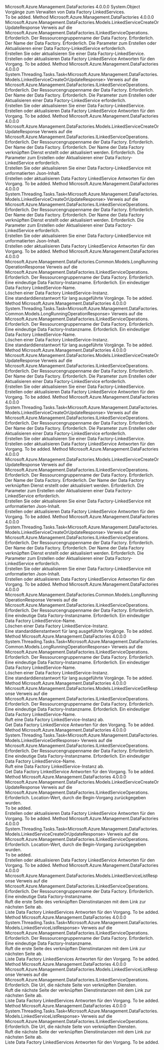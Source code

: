 <Type Name="LinkedServiceOperationsExtensions" FullName="Microsoft.Azure.Management.DataFactories.LinkedServiceOperationsExtensions">
  <TypeSignature Language="C#" Value="public static class LinkedServiceOperationsExtensions" />
  <TypeSignature Language="ILAsm" Value=".class public auto ansi abstract sealed beforefieldinit LinkedServiceOperationsExtensions extends System.Object" />
  <TypeSignature Language="DocId" Value="T:Microsoft.Azure.Management.DataFactories.LinkedServiceOperationsExtensions" />
  <TypeSignature Language="VB.NET" Value="Public Module LinkedServiceOperationsExtensions" />
  <TypeSignature Language="F#" Value="type LinkedServiceOperationsExtensions = class" />
  <AssemblyInfo>
    <AssemblyName>Microsoft.Azure.Management.DataFactories</AssemblyName>
    <AssemblyVersion>4.0.0.0</AssemblyVersion>
  </AssemblyInfo>
  <Base>
    <BaseTypeName>System.Object</BaseTypeName>
  </Base>
  <Interfaces />
  <Docs>
    <summary>
            Vorgänge zum Verwalten von Data Factory LinkedServices.
            </summary>
    <remarks>To be added.</remarks>
  </Docs>
  <Members>
    <Member MemberName="BeginCreateOrUpdate">
      <MemberSignature Language="C#" Value="public static Microsoft.Azure.Management.DataFactories.Models.LinkedServiceCreateOrUpdateResponse BeginCreateOrUpdate (this Microsoft.Azure.Management.DataFactories.ILinkedServiceOperations operations, string resourceGroupName, string dataFactoryName, Microsoft.Azure.Management.DataFactories.Models.LinkedServiceCreateOrUpdateParameters parameters);" />
      <MemberSignature Language="ILAsm" Value=".method public static hidebysig class Microsoft.Azure.Management.DataFactories.Models.LinkedServiceCreateOrUpdateResponse BeginCreateOrUpdate(class Microsoft.Azure.Management.DataFactories.ILinkedServiceOperations operations, string resourceGroupName, string dataFactoryName, class Microsoft.Azure.Management.DataFactories.Models.LinkedServiceCreateOrUpdateParameters parameters) cil managed" />
      <MemberSignature Language="DocId" Value="M:Microsoft.Azure.Management.DataFactories.LinkedServiceOperationsExtensions.BeginCreateOrUpdate(Microsoft.Azure.Management.DataFactories.ILinkedServiceOperations,System.String,System.String,Microsoft.Azure.Management.DataFactories.Models.LinkedServiceCreateOrUpdateParameters)" />
      <MemberSignature Language="VB.NET" Value="&lt;Extension()&gt;&#xA;Public Function BeginCreateOrUpdate (operations As ILinkedServiceOperations, resourceGroupName As String, dataFactoryName As String, parameters As LinkedServiceCreateOrUpdateParameters) As LinkedServiceCreateOrUpdateResponse" />
      <MemberSignature Language="F#" Value="static member BeginCreateOrUpdate : Microsoft.Azure.Management.DataFactories.ILinkedServiceOperations * string * string * Microsoft.Azure.Management.DataFactories.Models.LinkedServiceCreateOrUpdateParameters -&gt; Microsoft.Azure.Management.DataFactories.Models.LinkedServiceCreateOrUpdateResponse" Usage="Microsoft.Azure.Management.DataFactories.LinkedServiceOperationsExtensions.BeginCreateOrUpdate (operations, resourceGroupName, dataFactoryName, parameters)" />
      <MemberType>Method</MemberType>
      <AssemblyInfo>
        <AssemblyName>Microsoft.Azure.Management.DataFactories</AssemblyName>
        <AssemblyVersion>4.0.0.0</AssemblyVersion>
      </AssemblyInfo>
      <ReturnValue>
        <ReturnType>Microsoft.Azure.Management.DataFactories.Models.LinkedServiceCreateOrUpdateResponse</ReturnType>
      </ReturnValue>
      <Parameters>
        <Parameter Name="operations" Type="Microsoft.Azure.Management.DataFactories.ILinkedServiceOperations" RefType="this" />
        <Parameter Name="resourceGroupName" Type="System.String" />
        <Parameter Name="dataFactoryName" Type="System.String" />
        <Parameter Name="parameters" Type="Microsoft.Azure.Management.DataFactories.Models.LinkedServiceCreateOrUpdateParameters" />
      </Parameters>
      <Docs>
        <param name="operations">
            Verweis auf die Microsoft.Azure.Management.DataFactories.ILinkedServiceOperations.
            </param>
        <param name="resourceGroupName">
            Erforderlich. Der Ressourcengruppenname der Data Factory.
            </param>
        <param name="dataFactoryName">
            Erforderlich. Der Name der Data Factory.
            </param>
        <param name="parameters">
            Erforderlich. Die Parameter zum Erstellen oder Aktualisieren einer Data Factory-LinkedService erforderlich.
            </param>
        <summary>
            Erstellen Sie oder aktualisieren Sie einer Data Factory-LinkedService.
            </summary>
        <returns>
            Erstellen oder aktualisieren Data Factory LinkedService Antworten für den Vorgang.
            </returns>
        <remarks>To be added.</remarks>
      </Docs>
    </Member>
    <Member MemberName="BeginCreateOrUpdateAsync">
      <MemberSignature Language="C#" Value="public static System.Threading.Tasks.Task&lt;Microsoft.Azure.Management.DataFactories.Models.LinkedServiceCreateOrUpdateResponse&gt; BeginCreateOrUpdateAsync (this Microsoft.Azure.Management.DataFactories.ILinkedServiceOperations operations, string resourceGroupName, string dataFactoryName, Microsoft.Azure.Management.DataFactories.Models.LinkedServiceCreateOrUpdateParameters parameters);" />
      <MemberSignature Language="ILAsm" Value=".method public static hidebysig class System.Threading.Tasks.Task`1&lt;class Microsoft.Azure.Management.DataFactories.Models.LinkedServiceCreateOrUpdateResponse&gt; BeginCreateOrUpdateAsync(class Microsoft.Azure.Management.DataFactories.ILinkedServiceOperations operations, string resourceGroupName, string dataFactoryName, class Microsoft.Azure.Management.DataFactories.Models.LinkedServiceCreateOrUpdateParameters parameters) cil managed" />
      <MemberSignature Language="DocId" Value="M:Microsoft.Azure.Management.DataFactories.LinkedServiceOperationsExtensions.BeginCreateOrUpdateAsync(Microsoft.Azure.Management.DataFactories.ILinkedServiceOperations,System.String,System.String,Microsoft.Azure.Management.DataFactories.Models.LinkedServiceCreateOrUpdateParameters)" />
      <MemberSignature Language="VB.NET" Value="&lt;Extension()&gt;&#xA;Public Function BeginCreateOrUpdateAsync (operations As ILinkedServiceOperations, resourceGroupName As String, dataFactoryName As String, parameters As LinkedServiceCreateOrUpdateParameters) As Task(Of LinkedServiceCreateOrUpdateResponse)" />
      <MemberSignature Language="F#" Value="static member BeginCreateOrUpdateAsync : Microsoft.Azure.Management.DataFactories.ILinkedServiceOperations * string * string * Microsoft.Azure.Management.DataFactories.Models.LinkedServiceCreateOrUpdateParameters -&gt; System.Threading.Tasks.Task&lt;Microsoft.Azure.Management.DataFactories.Models.LinkedServiceCreateOrUpdateResponse&gt;" Usage="Microsoft.Azure.Management.DataFactories.LinkedServiceOperationsExtensions.BeginCreateOrUpdateAsync (operations, resourceGroupName, dataFactoryName, parameters)" />
      <MemberType>Method</MemberType>
      <AssemblyInfo>
        <AssemblyName>Microsoft.Azure.Management.DataFactories</AssemblyName>
        <AssemblyVersion>4.0.0.0</AssemblyVersion>
      </AssemblyInfo>
      <ReturnValue>
        <ReturnType>System.Threading.Tasks.Task&lt;Microsoft.Azure.Management.DataFactories.Models.LinkedServiceCreateOrUpdateResponse&gt;</ReturnType>
      </ReturnValue>
      <Parameters>
        <Parameter Name="operations" Type="Microsoft.Azure.Management.DataFactories.ILinkedServiceOperations" RefType="this" />
        <Parameter Name="resourceGroupName" Type="System.String" />
        <Parameter Name="dataFactoryName" Type="System.String" />
        <Parameter Name="parameters" Type="Microsoft.Azure.Management.DataFactories.Models.LinkedServiceCreateOrUpdateParameters" />
      </Parameters>
      <Docs>
        <param name="operations">
            Verweis auf die Microsoft.Azure.Management.DataFactories.ILinkedServiceOperations.
            </param>
        <param name="resourceGroupName">
            Erforderlich. Der Ressourcengruppenname der Data Factory.
            </param>
        <param name="dataFactoryName">
            Erforderlich. Der Name der Data Factory.
            </param>
        <param name="parameters">
            Erforderlich. Die Parameter zum Erstellen oder Aktualisieren einer Data Factory-LinkedService erforderlich.
            </param>
        <summary>
            Erstellen Sie oder aktualisieren Sie einer Data Factory-LinkedService.
            </summary>
        <returns>
            Erstellen oder aktualisieren Data Factory LinkedService Antworten für den Vorgang.
            </returns>
        <remarks>To be added.</remarks>
      </Docs>
    </Member>
    <Member MemberName="BeginCreateOrUpdateWithRawJsonContent">
      <MemberSignature Language="C#" Value="public static Microsoft.Azure.Management.DataFactories.Models.LinkedServiceCreateOrUpdateResponse BeginCreateOrUpdateWithRawJsonContent (this Microsoft.Azure.Management.DataFactories.ILinkedServiceOperations operations, string resourceGroupName, string dataFactoryName, string linkedServiceName, Microsoft.Azure.Management.DataFactories.Models.LinkedServiceCreateOrUpdateWithRawJsonContentParameters parameters);" />
      <MemberSignature Language="ILAsm" Value=".method public static hidebysig class Microsoft.Azure.Management.DataFactories.Models.LinkedServiceCreateOrUpdateResponse BeginCreateOrUpdateWithRawJsonContent(class Microsoft.Azure.Management.DataFactories.ILinkedServiceOperations operations, string resourceGroupName, string dataFactoryName, string linkedServiceName, class Microsoft.Azure.Management.DataFactories.Models.LinkedServiceCreateOrUpdateWithRawJsonContentParameters parameters) cil managed" />
      <MemberSignature Language="DocId" Value="M:Microsoft.Azure.Management.DataFactories.LinkedServiceOperationsExtensions.BeginCreateOrUpdateWithRawJsonContent(Microsoft.Azure.Management.DataFactories.ILinkedServiceOperations,System.String,System.String,System.String,Microsoft.Azure.Management.DataFactories.Models.LinkedServiceCreateOrUpdateWithRawJsonContentParameters)" />
      <MemberSignature Language="VB.NET" Value="&lt;Extension()&gt;&#xA;Public Function BeginCreateOrUpdateWithRawJsonContent (operations As ILinkedServiceOperations, resourceGroupName As String, dataFactoryName As String, linkedServiceName As String, parameters As LinkedServiceCreateOrUpdateWithRawJsonContentParameters) As LinkedServiceCreateOrUpdateResponse" />
      <MemberSignature Language="F#" Value="static member BeginCreateOrUpdateWithRawJsonContent : Microsoft.Azure.Management.DataFactories.ILinkedServiceOperations * string * string * string * Microsoft.Azure.Management.DataFactories.Models.LinkedServiceCreateOrUpdateWithRawJsonContentParameters -&gt; Microsoft.Azure.Management.DataFactories.Models.LinkedServiceCreateOrUpdateResponse" Usage="Microsoft.Azure.Management.DataFactories.LinkedServiceOperationsExtensions.BeginCreateOrUpdateWithRawJsonContent (operations, resourceGroupName, dataFactoryName, linkedServiceName, parameters)" />
      <MemberType>Method</MemberType>
      <AssemblyInfo>
        <AssemblyName>Microsoft.Azure.Management.DataFactories</AssemblyName>
        <AssemblyVersion>4.0.0.0</AssemblyVersion>
      </AssemblyInfo>
      <ReturnValue>
        <ReturnType>Microsoft.Azure.Management.DataFactories.Models.LinkedServiceCreateOrUpdateResponse</ReturnType>
      </ReturnValue>
      <Parameters>
        <Parameter Name="operations" Type="Microsoft.Azure.Management.DataFactories.ILinkedServiceOperations" RefType="this" />
        <Parameter Name="resourceGroupName" Type="System.String" />
        <Parameter Name="dataFactoryName" Type="System.String" />
        <Parameter Name="linkedServiceName" Type="System.String" />
        <Parameter Name="parameters" Type="Microsoft.Azure.Management.DataFactories.Models.LinkedServiceCreateOrUpdateWithRawJsonContentParameters" />
      </Parameters>
      <Docs>
        <param name="operations">
            Verweis auf die Microsoft.Azure.Management.DataFactories.ILinkedServiceOperations.
            </param>
        <param name="resourceGroupName">
            Erforderlich. Der Ressourcengruppenname der Data Factory.
            </param>
        <param name="dataFactoryName">
            Erforderlich. Der Name der Data Factory.
            </param>
        <param name="linkedServiceName">
            Erforderlich. Der Name der Data Factory verknüpften Dienst erstellt oder aktualisiert werden.
            </param>
        <param name="parameters">
            Erforderlich. Die Parameter zum Erstellen oder Aktualisieren einer Data Factory-LinkedService erforderlich.
            </param>
        <summary>
            Erstellen Sie oder aktualisieren Sie einer Data Factory-LinkedService mit unformatierten Json-Inhalt.
            </summary>
        <returns>
            Erstellen oder aktualisieren Data Factory LinkedService Antworten für den Vorgang.
            </returns>
        <remarks>To be added.</remarks>
      </Docs>
    </Member>
    <Member MemberName="BeginCreateOrUpdateWithRawJsonContentAsync">
      <MemberSignature Language="C#" Value="public static System.Threading.Tasks.Task&lt;Microsoft.Azure.Management.DataFactories.Models.LinkedServiceCreateOrUpdateResponse&gt; BeginCreateOrUpdateWithRawJsonContentAsync (this Microsoft.Azure.Management.DataFactories.ILinkedServiceOperations operations, string resourceGroupName, string dataFactoryName, string linkedServiceName, Microsoft.Azure.Management.DataFactories.Models.LinkedServiceCreateOrUpdateWithRawJsonContentParameters parameters);" />
      <MemberSignature Language="ILAsm" Value=".method public static hidebysig class System.Threading.Tasks.Task`1&lt;class Microsoft.Azure.Management.DataFactories.Models.LinkedServiceCreateOrUpdateResponse&gt; BeginCreateOrUpdateWithRawJsonContentAsync(class Microsoft.Azure.Management.DataFactories.ILinkedServiceOperations operations, string resourceGroupName, string dataFactoryName, string linkedServiceName, class Microsoft.Azure.Management.DataFactories.Models.LinkedServiceCreateOrUpdateWithRawJsonContentParameters parameters) cil managed" />
      <MemberSignature Language="DocId" Value="M:Microsoft.Azure.Management.DataFactories.LinkedServiceOperationsExtensions.BeginCreateOrUpdateWithRawJsonContentAsync(Microsoft.Azure.Management.DataFactories.ILinkedServiceOperations,System.String,System.String,System.String,Microsoft.Azure.Management.DataFactories.Models.LinkedServiceCreateOrUpdateWithRawJsonContentParameters)" />
      <MemberSignature Language="VB.NET" Value="&lt;Extension()&gt;&#xA;Public Function BeginCreateOrUpdateWithRawJsonContentAsync (operations As ILinkedServiceOperations, resourceGroupName As String, dataFactoryName As String, linkedServiceName As String, parameters As LinkedServiceCreateOrUpdateWithRawJsonContentParameters) As Task(Of LinkedServiceCreateOrUpdateResponse)" />
      <MemberSignature Language="F#" Value="static member BeginCreateOrUpdateWithRawJsonContentAsync : Microsoft.Azure.Management.DataFactories.ILinkedServiceOperations * string * string * string * Microsoft.Azure.Management.DataFactories.Models.LinkedServiceCreateOrUpdateWithRawJsonContentParameters -&gt; System.Threading.Tasks.Task&lt;Microsoft.Azure.Management.DataFactories.Models.LinkedServiceCreateOrUpdateResponse&gt;" Usage="Microsoft.Azure.Management.DataFactories.LinkedServiceOperationsExtensions.BeginCreateOrUpdateWithRawJsonContentAsync (operations, resourceGroupName, dataFactoryName, linkedServiceName, parameters)" />
      <MemberType>Method</MemberType>
      <AssemblyInfo>
        <AssemblyName>Microsoft.Azure.Management.DataFactories</AssemblyName>
        <AssemblyVersion>4.0.0.0</AssemblyVersion>
      </AssemblyInfo>
      <ReturnValue>
        <ReturnType>System.Threading.Tasks.Task&lt;Microsoft.Azure.Management.DataFactories.Models.LinkedServiceCreateOrUpdateResponse&gt;</ReturnType>
      </ReturnValue>
      <Parameters>
        <Parameter Name="operations" Type="Microsoft.Azure.Management.DataFactories.ILinkedServiceOperations" RefType="this" />
        <Parameter Name="resourceGroupName" Type="System.String" />
        <Parameter Name="dataFactoryName" Type="System.String" />
        <Parameter Name="linkedServiceName" Type="System.String" />
        <Parameter Name="parameters" Type="Microsoft.Azure.Management.DataFactories.Models.LinkedServiceCreateOrUpdateWithRawJsonContentParameters" />
      </Parameters>
      <Docs>
        <param name="operations">
            Verweis auf die Microsoft.Azure.Management.DataFactories.ILinkedServiceOperations.
            </param>
        <param name="resourceGroupName">
            Erforderlich. Der Ressourcengruppenname der Data Factory.
            </param>
        <param name="dataFactoryName">
            Erforderlich. Der Name der Data Factory.
            </param>
        <param name="linkedServiceName">
            Erforderlich. Der Name der Data Factory verknüpften Dienst erstellt oder aktualisiert werden.
            </param>
        <param name="parameters">
            Erforderlich. Die Parameter zum Erstellen oder Aktualisieren einer Data Factory-LinkedService erforderlich.
            </param>
        <summary>
            Erstellen Sie oder aktualisieren Sie einer Data Factory-LinkedService mit unformatierten Json-Inhalt.
            </summary>
        <returns>
            Erstellen oder aktualisieren Data Factory LinkedService Antworten für den Vorgang.
            </returns>
        <remarks>To be added.</remarks>
      </Docs>
    </Member>
    <Member MemberName="BeginDelete">
      <MemberSignature Language="C#" Value="public static Microsoft.Azure.Management.DataFactories.Common.Models.LongRunningOperationResponse BeginDelete (this Microsoft.Azure.Management.DataFactories.ILinkedServiceOperations operations, string resourceGroupName, string dataFactoryName, string linkedServiceName);" />
      <MemberSignature Language="ILAsm" Value=".method public static hidebysig class Microsoft.Azure.Management.DataFactories.Common.Models.LongRunningOperationResponse BeginDelete(class Microsoft.Azure.Management.DataFactories.ILinkedServiceOperations operations, string resourceGroupName, string dataFactoryName, string linkedServiceName) cil managed" />
      <MemberSignature Language="DocId" Value="M:Microsoft.Azure.Management.DataFactories.LinkedServiceOperationsExtensions.BeginDelete(Microsoft.Azure.Management.DataFactories.ILinkedServiceOperations,System.String,System.String,System.String)" />
      <MemberSignature Language="VB.NET" Value="&lt;Extension()&gt;&#xA;Public Function BeginDelete (operations As ILinkedServiceOperations, resourceGroupName As String, dataFactoryName As String, linkedServiceName As String) As LongRunningOperationResponse" />
      <MemberSignature Language="F#" Value="static member BeginDelete : Microsoft.Azure.Management.DataFactories.ILinkedServiceOperations * string * string * string -&gt; Microsoft.Azure.Management.DataFactories.Common.Models.LongRunningOperationResponse" Usage="Microsoft.Azure.Management.DataFactories.LinkedServiceOperationsExtensions.BeginDelete (operations, resourceGroupName, dataFactoryName, linkedServiceName)" />
      <MemberType>Method</MemberType>
      <AssemblyInfo>
        <AssemblyName>Microsoft.Azure.Management.DataFactories</AssemblyName>
        <AssemblyVersion>4.0.0.0</AssemblyVersion>
      </AssemblyInfo>
      <ReturnValue>
        <ReturnType>Microsoft.Azure.Management.DataFactories.Common.Models.LongRunningOperationResponse</ReturnType>
      </ReturnValue>
      <Parameters>
        <Parameter Name="operations" Type="Microsoft.Azure.Management.DataFactories.ILinkedServiceOperations" RefType="this" />
        <Parameter Name="resourceGroupName" Type="System.String" />
        <Parameter Name="dataFactoryName" Type="System.String" />
        <Parameter Name="linkedServiceName" Type="System.String" />
      </Parameters>
      <Docs>
        <param name="operations">
            Verweis auf die Microsoft.Azure.Management.DataFactories.ILinkedServiceOperations.
            </param>
        <param name="resourceGroupName">
            Erforderlich. Der Ressourcengruppenname der Data Factory.
            </param>
        <param name="dataFactoryName">
            Erforderlich. Eine eindeutige Data Factory-Instanzname.
            </param>
        <param name="linkedServiceName">
            Erforderlich. Ein eindeutiger Data Factory LinkedService-Name.
            </param>
        <summary>
            Löschen einer Data Factory LinkedService-Instanz.
            </summary>
        <returns>
            Eine standarddienstantwort für lang ausgeführte Vorgänge.
            </returns>
        <remarks>To be added.</remarks>
      </Docs>
    </Member>
    <Member MemberName="BeginDeleteAsync">
      <MemberSignature Language="C#" Value="public static System.Threading.Tasks.Task&lt;Microsoft.Azure.Management.DataFactories.Common.Models.LongRunningOperationResponse&gt; BeginDeleteAsync (this Microsoft.Azure.Management.DataFactories.ILinkedServiceOperations operations, string resourceGroupName, string dataFactoryName, string linkedServiceName);" />
      <MemberSignature Language="ILAsm" Value=".method public static hidebysig class System.Threading.Tasks.Task`1&lt;class Microsoft.Azure.Management.DataFactories.Common.Models.LongRunningOperationResponse&gt; BeginDeleteAsync(class Microsoft.Azure.Management.DataFactories.ILinkedServiceOperations operations, string resourceGroupName, string dataFactoryName, string linkedServiceName) cil managed" />
      <MemberSignature Language="DocId" Value="M:Microsoft.Azure.Management.DataFactories.LinkedServiceOperationsExtensions.BeginDeleteAsync(Microsoft.Azure.Management.DataFactories.ILinkedServiceOperations,System.String,System.String,System.String)" />
      <MemberSignature Language="VB.NET" Value="&lt;Extension()&gt;&#xA;Public Function BeginDeleteAsync (operations As ILinkedServiceOperations, resourceGroupName As String, dataFactoryName As String, linkedServiceName As String) As Task(Of LongRunningOperationResponse)" />
      <MemberSignature Language="F#" Value="static member BeginDeleteAsync : Microsoft.Azure.Management.DataFactories.ILinkedServiceOperations * string * string * string -&gt; System.Threading.Tasks.Task&lt;Microsoft.Azure.Management.DataFactories.Common.Models.LongRunningOperationResponse&gt;" Usage="Microsoft.Azure.Management.DataFactories.LinkedServiceOperationsExtensions.BeginDeleteAsync (operations, resourceGroupName, dataFactoryName, linkedServiceName)" />
      <MemberType>Method</MemberType>
      <AssemblyInfo>
        <AssemblyName>Microsoft.Azure.Management.DataFactories</AssemblyName>
        <AssemblyVersion>4.0.0.0</AssemblyVersion>
      </AssemblyInfo>
      <ReturnValue>
        <ReturnType>System.Threading.Tasks.Task&lt;Microsoft.Azure.Management.DataFactories.Common.Models.LongRunningOperationResponse&gt;</ReturnType>
      </ReturnValue>
      <Parameters>
        <Parameter Name="operations" Type="Microsoft.Azure.Management.DataFactories.ILinkedServiceOperations" RefType="this" />
        <Parameter Name="resourceGroupName" Type="System.String" />
        <Parameter Name="dataFactoryName" Type="System.String" />
        <Parameter Name="linkedServiceName" Type="System.String" />
      </Parameters>
      <Docs>
        <param name="operations">
            Verweis auf die Microsoft.Azure.Management.DataFactories.ILinkedServiceOperations.
            </param>
        <param name="resourceGroupName">
            Erforderlich. Der Ressourcengruppenname der Data Factory.
            </param>
        <param name="dataFactoryName">
            Erforderlich. Eine eindeutige Data Factory-Instanzname.
            </param>
        <param name="linkedServiceName">
            Erforderlich. Ein eindeutiger Data Factory LinkedService-Name.
            </param>
        <summary>
            Löschen einer Data Factory LinkedService-Instanz.
            </summary>
        <returns>
            Eine standarddienstantwort für lang ausgeführte Vorgänge.
            </returns>
        <remarks>To be added.</remarks>
      </Docs>
    </Member>
    <Member MemberName="CreateOrUpdate">
      <MemberSignature Language="C#" Value="public static Microsoft.Azure.Management.DataFactories.Models.LinkedServiceCreateOrUpdateResponse CreateOrUpdate (this Microsoft.Azure.Management.DataFactories.ILinkedServiceOperations operations, string resourceGroupName, string dataFactoryName, Microsoft.Azure.Management.DataFactories.Models.LinkedServiceCreateOrUpdateParameters parameters);" />
      <MemberSignature Language="ILAsm" Value=".method public static hidebysig class Microsoft.Azure.Management.DataFactories.Models.LinkedServiceCreateOrUpdateResponse CreateOrUpdate(class Microsoft.Azure.Management.DataFactories.ILinkedServiceOperations operations, string resourceGroupName, string dataFactoryName, class Microsoft.Azure.Management.DataFactories.Models.LinkedServiceCreateOrUpdateParameters parameters) cil managed" />
      <MemberSignature Language="DocId" Value="M:Microsoft.Azure.Management.DataFactories.LinkedServiceOperationsExtensions.CreateOrUpdate(Microsoft.Azure.Management.DataFactories.ILinkedServiceOperations,System.String,System.String,Microsoft.Azure.Management.DataFactories.Models.LinkedServiceCreateOrUpdateParameters)" />
      <MemberSignature Language="VB.NET" Value="&lt;Extension()&gt;&#xA;Public Function CreateOrUpdate (operations As ILinkedServiceOperations, resourceGroupName As String, dataFactoryName As String, parameters As LinkedServiceCreateOrUpdateParameters) As LinkedServiceCreateOrUpdateResponse" />
      <MemberSignature Language="F#" Value="static member CreateOrUpdate : Microsoft.Azure.Management.DataFactories.ILinkedServiceOperations * string * string * Microsoft.Azure.Management.DataFactories.Models.LinkedServiceCreateOrUpdateParameters -&gt; Microsoft.Azure.Management.DataFactories.Models.LinkedServiceCreateOrUpdateResponse" Usage="Microsoft.Azure.Management.DataFactories.LinkedServiceOperationsExtensions.CreateOrUpdate (operations, resourceGroupName, dataFactoryName, parameters)" />
      <MemberType>Method</MemberType>
      <AssemblyInfo>
        <AssemblyName>Microsoft.Azure.Management.DataFactories</AssemblyName>
        <AssemblyVersion>4.0.0.0</AssemblyVersion>
      </AssemblyInfo>
      <ReturnValue>
        <ReturnType>Microsoft.Azure.Management.DataFactories.Models.LinkedServiceCreateOrUpdateResponse</ReturnType>
      </ReturnValue>
      <Parameters>
        <Parameter Name="operations" Type="Microsoft.Azure.Management.DataFactories.ILinkedServiceOperations" RefType="this" />
        <Parameter Name="resourceGroupName" Type="System.String" />
        <Parameter Name="dataFactoryName" Type="System.String" />
        <Parameter Name="parameters" Type="Microsoft.Azure.Management.DataFactories.Models.LinkedServiceCreateOrUpdateParameters" />
      </Parameters>
      <Docs>
        <param name="operations">
            Verweis auf die Microsoft.Azure.Management.DataFactories.ILinkedServiceOperations.
            </param>
        <param name="resourceGroupName">
            Erforderlich. Der Ressourcengruppenname der Data Factory.
            </param>
        <param name="dataFactoryName">
            Erforderlich. Der Name der Data Factory.
            </param>
        <param name="parameters">
            Erforderlich. Die Parameter zum Erstellen oder Aktualisieren einer Data Factory-LinkedService erforderlich.
            </param>
        <summary>
            Erstellen Sie oder aktualisieren Sie einer Data Factory-LinkedService.
            </summary>
        <returns>
            Erstellen oder aktualisieren Data Factory LinkedService Antworten für den Vorgang.
            </returns>
        <remarks>To be added.</remarks>
      </Docs>
    </Member>
    <Member MemberName="CreateOrUpdateAsync">
      <MemberSignature Language="C#" Value="public static System.Threading.Tasks.Task&lt;Microsoft.Azure.Management.DataFactories.Models.LinkedServiceCreateOrUpdateResponse&gt; CreateOrUpdateAsync (this Microsoft.Azure.Management.DataFactories.ILinkedServiceOperations operations, string resourceGroupName, string dataFactoryName, Microsoft.Azure.Management.DataFactories.Models.LinkedServiceCreateOrUpdateParameters parameters);" />
      <MemberSignature Language="ILAsm" Value=".method public static hidebysig class System.Threading.Tasks.Task`1&lt;class Microsoft.Azure.Management.DataFactories.Models.LinkedServiceCreateOrUpdateResponse&gt; CreateOrUpdateAsync(class Microsoft.Azure.Management.DataFactories.ILinkedServiceOperations operations, string resourceGroupName, string dataFactoryName, class Microsoft.Azure.Management.DataFactories.Models.LinkedServiceCreateOrUpdateParameters parameters) cil managed" />
      <MemberSignature Language="DocId" Value="M:Microsoft.Azure.Management.DataFactories.LinkedServiceOperationsExtensions.CreateOrUpdateAsync(Microsoft.Azure.Management.DataFactories.ILinkedServiceOperations,System.String,System.String,Microsoft.Azure.Management.DataFactories.Models.LinkedServiceCreateOrUpdateParameters)" />
      <MemberSignature Language="VB.NET" Value="&lt;Extension()&gt;&#xA;Public Function CreateOrUpdateAsync (operations As ILinkedServiceOperations, resourceGroupName As String, dataFactoryName As String, parameters As LinkedServiceCreateOrUpdateParameters) As Task(Of LinkedServiceCreateOrUpdateResponse)" />
      <MemberSignature Language="F#" Value="static member CreateOrUpdateAsync : Microsoft.Azure.Management.DataFactories.ILinkedServiceOperations * string * string * Microsoft.Azure.Management.DataFactories.Models.LinkedServiceCreateOrUpdateParameters -&gt; System.Threading.Tasks.Task&lt;Microsoft.Azure.Management.DataFactories.Models.LinkedServiceCreateOrUpdateResponse&gt;" Usage="Microsoft.Azure.Management.DataFactories.LinkedServiceOperationsExtensions.CreateOrUpdateAsync (operations, resourceGroupName, dataFactoryName, parameters)" />
      <MemberType>Method</MemberType>
      <AssemblyInfo>
        <AssemblyName>Microsoft.Azure.Management.DataFactories</AssemblyName>
        <AssemblyVersion>4.0.0.0</AssemblyVersion>
      </AssemblyInfo>
      <ReturnValue>
        <ReturnType>System.Threading.Tasks.Task&lt;Microsoft.Azure.Management.DataFactories.Models.LinkedServiceCreateOrUpdateResponse&gt;</ReturnType>
      </ReturnValue>
      <Parameters>
        <Parameter Name="operations" Type="Microsoft.Azure.Management.DataFactories.ILinkedServiceOperations" RefType="this" />
        <Parameter Name="resourceGroupName" Type="System.String" />
        <Parameter Name="dataFactoryName" Type="System.String" />
        <Parameter Name="parameters" Type="Microsoft.Azure.Management.DataFactories.Models.LinkedServiceCreateOrUpdateParameters" />
      </Parameters>
      <Docs>
        <param name="operations">
            Verweis auf die Microsoft.Azure.Management.DataFactories.ILinkedServiceOperations.
            </param>
        <param name="resourceGroupName">
            Erforderlich. Der Ressourcengruppenname der Data Factory.
            </param>
        <param name="dataFactoryName">
            Erforderlich. Der Name der Data Factory.
            </param>
        <param name="parameters">
            Erforderlich. Die Parameter zum Erstellen oder Aktualisieren einer Data Factory-LinkedService erforderlich.
            </param>
        <summary>
            Erstellen Sie oder aktualisieren Sie einer Data Factory-LinkedService.
            </summary>
        <returns>
            Erstellen oder aktualisieren Data Factory LinkedService Antworten für den Vorgang.
            </returns>
        <remarks>To be added.</remarks>
      </Docs>
    </Member>
    <Member MemberName="CreateOrUpdateWithRawJsonContent">
      <MemberSignature Language="C#" Value="public static Microsoft.Azure.Management.DataFactories.Models.LinkedServiceCreateOrUpdateResponse CreateOrUpdateWithRawJsonContent (this Microsoft.Azure.Management.DataFactories.ILinkedServiceOperations operations, string resourceGroupName, string dataFactoryName, string linkedServiceName, Microsoft.Azure.Management.DataFactories.Models.LinkedServiceCreateOrUpdateWithRawJsonContentParameters parameters);" />
      <MemberSignature Language="ILAsm" Value=".method public static hidebysig class Microsoft.Azure.Management.DataFactories.Models.LinkedServiceCreateOrUpdateResponse CreateOrUpdateWithRawJsonContent(class Microsoft.Azure.Management.DataFactories.ILinkedServiceOperations operations, string resourceGroupName, string dataFactoryName, string linkedServiceName, class Microsoft.Azure.Management.DataFactories.Models.LinkedServiceCreateOrUpdateWithRawJsonContentParameters parameters) cil managed" />
      <MemberSignature Language="DocId" Value="M:Microsoft.Azure.Management.DataFactories.LinkedServiceOperationsExtensions.CreateOrUpdateWithRawJsonContent(Microsoft.Azure.Management.DataFactories.ILinkedServiceOperations,System.String,System.String,System.String,Microsoft.Azure.Management.DataFactories.Models.LinkedServiceCreateOrUpdateWithRawJsonContentParameters)" />
      <MemberSignature Language="VB.NET" Value="&lt;Extension()&gt;&#xA;Public Function CreateOrUpdateWithRawJsonContent (operations As ILinkedServiceOperations, resourceGroupName As String, dataFactoryName As String, linkedServiceName As String, parameters As LinkedServiceCreateOrUpdateWithRawJsonContentParameters) As LinkedServiceCreateOrUpdateResponse" />
      <MemberSignature Language="F#" Value="static member CreateOrUpdateWithRawJsonContent : Microsoft.Azure.Management.DataFactories.ILinkedServiceOperations * string * string * string * Microsoft.Azure.Management.DataFactories.Models.LinkedServiceCreateOrUpdateWithRawJsonContentParameters -&gt; Microsoft.Azure.Management.DataFactories.Models.LinkedServiceCreateOrUpdateResponse" Usage="Microsoft.Azure.Management.DataFactories.LinkedServiceOperationsExtensions.CreateOrUpdateWithRawJsonContent (operations, resourceGroupName, dataFactoryName, linkedServiceName, parameters)" />
      <MemberType>Method</MemberType>
      <AssemblyInfo>
        <AssemblyName>Microsoft.Azure.Management.DataFactories</AssemblyName>
        <AssemblyVersion>4.0.0.0</AssemblyVersion>
      </AssemblyInfo>
      <ReturnValue>
        <ReturnType>Microsoft.Azure.Management.DataFactories.Models.LinkedServiceCreateOrUpdateResponse</ReturnType>
      </ReturnValue>
      <Parameters>
        <Parameter Name="operations" Type="Microsoft.Azure.Management.DataFactories.ILinkedServiceOperations" RefType="this" />
        <Parameter Name="resourceGroupName" Type="System.String" />
        <Parameter Name="dataFactoryName" Type="System.String" />
        <Parameter Name="linkedServiceName" Type="System.String" />
        <Parameter Name="parameters" Type="Microsoft.Azure.Management.DataFactories.Models.LinkedServiceCreateOrUpdateWithRawJsonContentParameters" />
      </Parameters>
      <Docs>
        <param name="operations">
            Verweis auf die Microsoft.Azure.Management.DataFactories.ILinkedServiceOperations.
            </param>
        <param name="resourceGroupName">
            Erforderlich. Der Ressourcengruppenname der Data Factory.
            </param>
        <param name="dataFactoryName">
            Erforderlich. Der Name der Data Factory.
            </param>
        <param name="linkedServiceName">
            Erforderlich. Der Name der Data Factory verknüpften Dienst erstellt oder aktualisiert werden.
            </param>
        <param name="parameters">
            Erforderlich. Die Parameter zum Erstellen oder Aktualisieren einer Data Factory-LinkedService erforderlich.
            </param>
        <summary>
            Erstellen Sie oder aktualisieren Sie einer Data Factory-LinkedService mit unformatierten Json-Inhalt.
            </summary>
        <returns>
            Erstellen oder aktualisieren Data Factory LinkedService Antworten für den Vorgang.
            </returns>
        <remarks>To be added.</remarks>
      </Docs>
    </Member>
    <Member MemberName="CreateOrUpdateWithRawJsonContentAsync">
      <MemberSignature Language="C#" Value="public static System.Threading.Tasks.Task&lt;Microsoft.Azure.Management.DataFactories.Models.LinkedServiceCreateOrUpdateResponse&gt; CreateOrUpdateWithRawJsonContentAsync (this Microsoft.Azure.Management.DataFactories.ILinkedServiceOperations operations, string resourceGroupName, string dataFactoryName, string linkedServiceName, Microsoft.Azure.Management.DataFactories.Models.LinkedServiceCreateOrUpdateWithRawJsonContentParameters parameters);" />
      <MemberSignature Language="ILAsm" Value=".method public static hidebysig class System.Threading.Tasks.Task`1&lt;class Microsoft.Azure.Management.DataFactories.Models.LinkedServiceCreateOrUpdateResponse&gt; CreateOrUpdateWithRawJsonContentAsync(class Microsoft.Azure.Management.DataFactories.ILinkedServiceOperations operations, string resourceGroupName, string dataFactoryName, string linkedServiceName, class Microsoft.Azure.Management.DataFactories.Models.LinkedServiceCreateOrUpdateWithRawJsonContentParameters parameters) cil managed" />
      <MemberSignature Language="DocId" Value="M:Microsoft.Azure.Management.DataFactories.LinkedServiceOperationsExtensions.CreateOrUpdateWithRawJsonContentAsync(Microsoft.Azure.Management.DataFactories.ILinkedServiceOperations,System.String,System.String,System.String,Microsoft.Azure.Management.DataFactories.Models.LinkedServiceCreateOrUpdateWithRawJsonContentParameters)" />
      <MemberSignature Language="VB.NET" Value="&lt;Extension()&gt;&#xA;Public Function CreateOrUpdateWithRawJsonContentAsync (operations As ILinkedServiceOperations, resourceGroupName As String, dataFactoryName As String, linkedServiceName As String, parameters As LinkedServiceCreateOrUpdateWithRawJsonContentParameters) As Task(Of LinkedServiceCreateOrUpdateResponse)" />
      <MemberSignature Language="F#" Value="static member CreateOrUpdateWithRawJsonContentAsync : Microsoft.Azure.Management.DataFactories.ILinkedServiceOperations * string * string * string * Microsoft.Azure.Management.DataFactories.Models.LinkedServiceCreateOrUpdateWithRawJsonContentParameters -&gt; System.Threading.Tasks.Task&lt;Microsoft.Azure.Management.DataFactories.Models.LinkedServiceCreateOrUpdateResponse&gt;" Usage="Microsoft.Azure.Management.DataFactories.LinkedServiceOperationsExtensions.CreateOrUpdateWithRawJsonContentAsync (operations, resourceGroupName, dataFactoryName, linkedServiceName, parameters)" />
      <MemberType>Method</MemberType>
      <AssemblyInfo>
        <AssemblyName>Microsoft.Azure.Management.DataFactories</AssemblyName>
        <AssemblyVersion>4.0.0.0</AssemblyVersion>
      </AssemblyInfo>
      <ReturnValue>
        <ReturnType>System.Threading.Tasks.Task&lt;Microsoft.Azure.Management.DataFactories.Models.LinkedServiceCreateOrUpdateResponse&gt;</ReturnType>
      </ReturnValue>
      <Parameters>
        <Parameter Name="operations" Type="Microsoft.Azure.Management.DataFactories.ILinkedServiceOperations" RefType="this" />
        <Parameter Name="resourceGroupName" Type="System.String" />
        <Parameter Name="dataFactoryName" Type="System.String" />
        <Parameter Name="linkedServiceName" Type="System.String" />
        <Parameter Name="parameters" Type="Microsoft.Azure.Management.DataFactories.Models.LinkedServiceCreateOrUpdateWithRawJsonContentParameters" />
      </Parameters>
      <Docs>
        <param name="operations">
            Verweis auf die Microsoft.Azure.Management.DataFactories.ILinkedServiceOperations.
            </param>
        <param name="resourceGroupName">
            Erforderlich. Der Ressourcengruppenname der Data Factory.
            </param>
        <param name="dataFactoryName">
            Erforderlich. Der Name der Data Factory.
            </param>
        <param name="linkedServiceName">
            Erforderlich. Der Name der Data Factory verknüpften Dienst erstellt oder aktualisiert werden.
            </param>
        <param name="parameters">
            Erforderlich. Die Parameter zum Erstellen oder Aktualisieren einer Data Factory-LinkedService erforderlich.
            </param>
        <summary>
            Erstellen Sie oder aktualisieren Sie einer Data Factory-LinkedService mit unformatierten Json-Inhalt.
            </summary>
        <returns>
            Erstellen oder aktualisieren Data Factory LinkedService Antworten für den Vorgang.
            </returns>
        <remarks>To be added.</remarks>
      </Docs>
    </Member>
    <Member MemberName="Delete">
      <MemberSignature Language="C#" Value="public static Microsoft.Azure.Management.DataFactories.Common.Models.LongRunningOperationResponse Delete (this Microsoft.Azure.Management.DataFactories.ILinkedServiceOperations operations, string resourceGroupName, string dataFactoryName, string linkedServiceName);" />
      <MemberSignature Language="ILAsm" Value=".method public static hidebysig class Microsoft.Azure.Management.DataFactories.Common.Models.LongRunningOperationResponse Delete(class Microsoft.Azure.Management.DataFactories.ILinkedServiceOperations operations, string resourceGroupName, string dataFactoryName, string linkedServiceName) cil managed" />
      <MemberSignature Language="DocId" Value="M:Microsoft.Azure.Management.DataFactories.LinkedServiceOperationsExtensions.Delete(Microsoft.Azure.Management.DataFactories.ILinkedServiceOperations,System.String,System.String,System.String)" />
      <MemberSignature Language="VB.NET" Value="&lt;Extension()&gt;&#xA;Public Function Delete (operations As ILinkedServiceOperations, resourceGroupName As String, dataFactoryName As String, linkedServiceName As String) As LongRunningOperationResponse" />
      <MemberSignature Language="F#" Value="static member Delete : Microsoft.Azure.Management.DataFactories.ILinkedServiceOperations * string * string * string -&gt; Microsoft.Azure.Management.DataFactories.Common.Models.LongRunningOperationResponse" Usage="Microsoft.Azure.Management.DataFactories.LinkedServiceOperationsExtensions.Delete (operations, resourceGroupName, dataFactoryName, linkedServiceName)" />
      <MemberType>Method</MemberType>
      <AssemblyInfo>
        <AssemblyName>Microsoft.Azure.Management.DataFactories</AssemblyName>
        <AssemblyVersion>4.0.0.0</AssemblyVersion>
      </AssemblyInfo>
      <ReturnValue>
        <ReturnType>Microsoft.Azure.Management.DataFactories.Common.Models.LongRunningOperationResponse</ReturnType>
      </ReturnValue>
      <Parameters>
        <Parameter Name="operations" Type="Microsoft.Azure.Management.DataFactories.ILinkedServiceOperations" RefType="this" />
        <Parameter Name="resourceGroupName" Type="System.String" />
        <Parameter Name="dataFactoryName" Type="System.String" />
        <Parameter Name="linkedServiceName" Type="System.String" />
      </Parameters>
      <Docs>
        <param name="operations">
            Verweis auf die Microsoft.Azure.Management.DataFactories.ILinkedServiceOperations.
            </param>
        <param name="resourceGroupName">
            Erforderlich. Der Ressourcengruppenname der Data Factory.
            </param>
        <param name="dataFactoryName">
            Erforderlich. Eine eindeutige Data Factory-Instanzname.
            </param>
        <param name="linkedServiceName">
            Erforderlich. Ein eindeutiger Data Factory LinkedService-Name.
            </param>
        <summary>
            Löschen einer Data Factory LinkedService-Instanz.
            </summary>
        <returns>
            Eine standarddienstantwort für lang ausgeführte Vorgänge.
            </returns>
        <remarks>To be added.</remarks>
      </Docs>
    </Member>
    <Member MemberName="DeleteAsync">
      <MemberSignature Language="C#" Value="public static System.Threading.Tasks.Task&lt;Microsoft.Azure.Management.DataFactories.Common.Models.LongRunningOperationResponse&gt; DeleteAsync (this Microsoft.Azure.Management.DataFactories.ILinkedServiceOperations operations, string resourceGroupName, string dataFactoryName, string linkedServiceName);" />
      <MemberSignature Language="ILAsm" Value=".method public static hidebysig class System.Threading.Tasks.Task`1&lt;class Microsoft.Azure.Management.DataFactories.Common.Models.LongRunningOperationResponse&gt; DeleteAsync(class Microsoft.Azure.Management.DataFactories.ILinkedServiceOperations operations, string resourceGroupName, string dataFactoryName, string linkedServiceName) cil managed" />
      <MemberSignature Language="DocId" Value="M:Microsoft.Azure.Management.DataFactories.LinkedServiceOperationsExtensions.DeleteAsync(Microsoft.Azure.Management.DataFactories.ILinkedServiceOperations,System.String,System.String,System.String)" />
      <MemberSignature Language="VB.NET" Value="&lt;Extension()&gt;&#xA;Public Function DeleteAsync (operations As ILinkedServiceOperations, resourceGroupName As String, dataFactoryName As String, linkedServiceName As String) As Task(Of LongRunningOperationResponse)" />
      <MemberSignature Language="F#" Value="static member DeleteAsync : Microsoft.Azure.Management.DataFactories.ILinkedServiceOperations * string * string * string -&gt; System.Threading.Tasks.Task&lt;Microsoft.Azure.Management.DataFactories.Common.Models.LongRunningOperationResponse&gt;" Usage="Microsoft.Azure.Management.DataFactories.LinkedServiceOperationsExtensions.DeleteAsync (operations, resourceGroupName, dataFactoryName, linkedServiceName)" />
      <MemberType>Method</MemberType>
      <AssemblyInfo>
        <AssemblyName>Microsoft.Azure.Management.DataFactories</AssemblyName>
        <AssemblyVersion>4.0.0.0</AssemblyVersion>
      </AssemblyInfo>
      <ReturnValue>
        <ReturnType>System.Threading.Tasks.Task&lt;Microsoft.Azure.Management.DataFactories.Common.Models.LongRunningOperationResponse&gt;</ReturnType>
      </ReturnValue>
      <Parameters>
        <Parameter Name="operations" Type="Microsoft.Azure.Management.DataFactories.ILinkedServiceOperations" RefType="this" />
        <Parameter Name="resourceGroupName" Type="System.String" />
        <Parameter Name="dataFactoryName" Type="System.String" />
        <Parameter Name="linkedServiceName" Type="System.String" />
      </Parameters>
      <Docs>
        <param name="operations">
            Verweis auf die Microsoft.Azure.Management.DataFactories.ILinkedServiceOperations.
            </param>
        <param name="resourceGroupName">
            Erforderlich. Der Ressourcengruppenname der Data Factory.
            </param>
        <param name="dataFactoryName">
            Erforderlich. Eine eindeutige Data Factory-Instanzname.
            </param>
        <param name="linkedServiceName">
            Erforderlich. Ein eindeutiger Data Factory LinkedService-Name.
            </param>
        <summary>
            Löschen einer Data Factory LinkedService-Instanz.
            </summary>
        <returns>
            Eine standarddienstantwort für lang ausgeführte Vorgänge.
            </returns>
        <remarks>To be added.</remarks>
      </Docs>
    </Member>
    <Member MemberName="Get">
      <MemberSignature Language="C#" Value="public static Microsoft.Azure.Management.DataFactories.Models.LinkedServiceGetResponse Get (this Microsoft.Azure.Management.DataFactories.ILinkedServiceOperations operations, string resourceGroupName, string dataFactoryName, string linkedServiceName);" />
      <MemberSignature Language="ILAsm" Value=".method public static hidebysig class Microsoft.Azure.Management.DataFactories.Models.LinkedServiceGetResponse Get(class Microsoft.Azure.Management.DataFactories.ILinkedServiceOperations operations, string resourceGroupName, string dataFactoryName, string linkedServiceName) cil managed" />
      <MemberSignature Language="DocId" Value="M:Microsoft.Azure.Management.DataFactories.LinkedServiceOperationsExtensions.Get(Microsoft.Azure.Management.DataFactories.ILinkedServiceOperations,System.String,System.String,System.String)" />
      <MemberSignature Language="VB.NET" Value="&lt;Extension()&gt;&#xA;Public Function Get (operations As ILinkedServiceOperations, resourceGroupName As String, dataFactoryName As String, linkedServiceName As String) As LinkedServiceGetResponse" />
      <MemberSignature Language="F#" Value="static member Get : Microsoft.Azure.Management.DataFactories.ILinkedServiceOperations * string * string * string -&gt; Microsoft.Azure.Management.DataFactories.Models.LinkedServiceGetResponse" Usage="Microsoft.Azure.Management.DataFactories.LinkedServiceOperationsExtensions.Get (operations, resourceGroupName, dataFactoryName, linkedServiceName)" />
      <MemberType>Method</MemberType>
      <AssemblyInfo>
        <AssemblyName>Microsoft.Azure.Management.DataFactories</AssemblyName>
        <AssemblyVersion>4.0.0.0</AssemblyVersion>
      </AssemblyInfo>
      <ReturnValue>
        <ReturnType>Microsoft.Azure.Management.DataFactories.Models.LinkedServiceGetResponse</ReturnType>
      </ReturnValue>
      <Parameters>
        <Parameter Name="operations" Type="Microsoft.Azure.Management.DataFactories.ILinkedServiceOperations" RefType="this" />
        <Parameter Name="resourceGroupName" Type="System.String" />
        <Parameter Name="dataFactoryName" Type="System.String" />
        <Parameter Name="linkedServiceName" Type="System.String" />
      </Parameters>
      <Docs>
        <param name="operations">
            Verweis auf die Microsoft.Azure.Management.DataFactories.ILinkedServiceOperations.
            </param>
        <param name="resourceGroupName">
            Erforderlich. Der Ressourcengruppenname der Data Factory.
            </param>
        <param name="dataFactoryName">
            Erforderlich. Eine eindeutige Data Factory-Instanzname.
            </param>
        <param name="linkedServiceName">
            Erforderlich. Ein eindeutiger Data Factory LinkedService-Name.
            </param>
        <summary>
            Ruft eine Data Factory LinkedService-Instanz ab.
            </summary>
        <returns>
            Get Data Factory LinkedService Antworten für den Vorgang.
            </returns>
        <remarks>To be added.</remarks>
      </Docs>
    </Member>
    <Member MemberName="GetAsync">
      <MemberSignature Language="C#" Value="public static System.Threading.Tasks.Task&lt;Microsoft.Azure.Management.DataFactories.Models.LinkedServiceGetResponse&gt; GetAsync (this Microsoft.Azure.Management.DataFactories.ILinkedServiceOperations operations, string resourceGroupName, string dataFactoryName, string linkedServiceName);" />
      <MemberSignature Language="ILAsm" Value=".method public static hidebysig class System.Threading.Tasks.Task`1&lt;class Microsoft.Azure.Management.DataFactories.Models.LinkedServiceGetResponse&gt; GetAsync(class Microsoft.Azure.Management.DataFactories.ILinkedServiceOperations operations, string resourceGroupName, string dataFactoryName, string linkedServiceName) cil managed" />
      <MemberSignature Language="DocId" Value="M:Microsoft.Azure.Management.DataFactories.LinkedServiceOperationsExtensions.GetAsync(Microsoft.Azure.Management.DataFactories.ILinkedServiceOperations,System.String,System.String,System.String)" />
      <MemberSignature Language="VB.NET" Value="&lt;Extension()&gt;&#xA;Public Function GetAsync (operations As ILinkedServiceOperations, resourceGroupName As String, dataFactoryName As String, linkedServiceName As String) As Task(Of LinkedServiceGetResponse)" />
      <MemberSignature Language="F#" Value="static member GetAsync : Microsoft.Azure.Management.DataFactories.ILinkedServiceOperations * string * string * string -&gt; System.Threading.Tasks.Task&lt;Microsoft.Azure.Management.DataFactories.Models.LinkedServiceGetResponse&gt;" Usage="Microsoft.Azure.Management.DataFactories.LinkedServiceOperationsExtensions.GetAsync (operations, resourceGroupName, dataFactoryName, linkedServiceName)" />
      <MemberType>Method</MemberType>
      <AssemblyInfo>
        <AssemblyName>Microsoft.Azure.Management.DataFactories</AssemblyName>
        <AssemblyVersion>4.0.0.0</AssemblyVersion>
      </AssemblyInfo>
      <ReturnValue>
        <ReturnType>System.Threading.Tasks.Task&lt;Microsoft.Azure.Management.DataFactories.Models.LinkedServiceGetResponse&gt;</ReturnType>
      </ReturnValue>
      <Parameters>
        <Parameter Name="operations" Type="Microsoft.Azure.Management.DataFactories.ILinkedServiceOperations" RefType="this" />
        <Parameter Name="resourceGroupName" Type="System.String" />
        <Parameter Name="dataFactoryName" Type="System.String" />
        <Parameter Name="linkedServiceName" Type="System.String" />
      </Parameters>
      <Docs>
        <param name="operations">
            Verweis auf die Microsoft.Azure.Management.DataFactories.ILinkedServiceOperations.
            </param>
        <param name="resourceGroupName">
            Erforderlich. Der Ressourcengruppenname der Data Factory.
            </param>
        <param name="dataFactoryName">
            Erforderlich. Eine eindeutige Data Factory-Instanzname.
            </param>
        <param name="linkedServiceName">
            Erforderlich. Ein eindeutiger Data Factory LinkedService-Name.
            </param>
        <summary>
            Ruft eine Data Factory LinkedService-Instanz ab.
            </summary>
        <returns>
            Get Data Factory LinkedService Antworten für den Vorgang.
            </returns>
        <remarks>To be added.</remarks>
      </Docs>
    </Member>
    <Member MemberName="GetCreateOrUpdateStatus">
      <MemberSignature Language="C#" Value="public static Microsoft.Azure.Management.DataFactories.Models.LinkedServiceCreateOrUpdateResponse GetCreateOrUpdateStatus (this Microsoft.Azure.Management.DataFactories.ILinkedServiceOperations operations, string operationStatusLink);" />
      <MemberSignature Language="ILAsm" Value=".method public static hidebysig class Microsoft.Azure.Management.DataFactories.Models.LinkedServiceCreateOrUpdateResponse GetCreateOrUpdateStatus(class Microsoft.Azure.Management.DataFactories.ILinkedServiceOperations operations, string operationStatusLink) cil managed" />
      <MemberSignature Language="DocId" Value="M:Microsoft.Azure.Management.DataFactories.LinkedServiceOperationsExtensions.GetCreateOrUpdateStatus(Microsoft.Azure.Management.DataFactories.ILinkedServiceOperations,System.String)" />
      <MemberSignature Language="VB.NET" Value="&lt;Extension()&gt;&#xA;Public Function GetCreateOrUpdateStatus (operations As ILinkedServiceOperations, operationStatusLink As String) As LinkedServiceCreateOrUpdateResponse" />
      <MemberSignature Language="F#" Value="static member GetCreateOrUpdateStatus : Microsoft.Azure.Management.DataFactories.ILinkedServiceOperations * string -&gt; Microsoft.Azure.Management.DataFactories.Models.LinkedServiceCreateOrUpdateResponse" Usage="Microsoft.Azure.Management.DataFactories.LinkedServiceOperationsExtensions.GetCreateOrUpdateStatus (operations, operationStatusLink)" />
      <MemberType>Method</MemberType>
      <AssemblyInfo>
        <AssemblyName>Microsoft.Azure.Management.DataFactories</AssemblyName>
        <AssemblyVersion>4.0.0.0</AssemblyVersion>
      </AssemblyInfo>
      <ReturnValue>
        <ReturnType>Microsoft.Azure.Management.DataFactories.Models.LinkedServiceCreateOrUpdateResponse</ReturnType>
      </ReturnValue>
      <Parameters>
        <Parameter Name="operations" Type="Microsoft.Azure.Management.DataFactories.ILinkedServiceOperations" RefType="this" />
        <Parameter Name="operationStatusLink" Type="System.String" />
      </Parameters>
      <Docs>
        <param name="operations">
            Verweis auf die Microsoft.Azure.Management.DataFactories.ILinkedServiceOperations.
            </param>
        <param name="operationStatusLink">
            Erforderlich. Location-Wert, durch die Begin-Vorgang zurückgegeben wurden.
            </param>
        <summary>To be added.</summary>
        <returns>
            Erstellen oder aktualisieren Data Factory LinkedService Antworten für den Vorgang.
            </returns>
        <remarks>To be added.</remarks>
      </Docs>
    </Member>
    <Member MemberName="GetCreateOrUpdateStatusAsync">
      <MemberSignature Language="C#" Value="public static System.Threading.Tasks.Task&lt;Microsoft.Azure.Management.DataFactories.Models.LinkedServiceCreateOrUpdateResponse&gt; GetCreateOrUpdateStatusAsync (this Microsoft.Azure.Management.DataFactories.ILinkedServiceOperations operations, string operationStatusLink);" />
      <MemberSignature Language="ILAsm" Value=".method public static hidebysig class System.Threading.Tasks.Task`1&lt;class Microsoft.Azure.Management.DataFactories.Models.LinkedServiceCreateOrUpdateResponse&gt; GetCreateOrUpdateStatusAsync(class Microsoft.Azure.Management.DataFactories.ILinkedServiceOperations operations, string operationStatusLink) cil managed" />
      <MemberSignature Language="DocId" Value="M:Microsoft.Azure.Management.DataFactories.LinkedServiceOperationsExtensions.GetCreateOrUpdateStatusAsync(Microsoft.Azure.Management.DataFactories.ILinkedServiceOperations,System.String)" />
      <MemberSignature Language="VB.NET" Value="&lt;Extension()&gt;&#xA;Public Function GetCreateOrUpdateStatusAsync (operations As ILinkedServiceOperations, operationStatusLink As String) As Task(Of LinkedServiceCreateOrUpdateResponse)" />
      <MemberSignature Language="F#" Value="static member GetCreateOrUpdateStatusAsync : Microsoft.Azure.Management.DataFactories.ILinkedServiceOperations * string -&gt; System.Threading.Tasks.Task&lt;Microsoft.Azure.Management.DataFactories.Models.LinkedServiceCreateOrUpdateResponse&gt;" Usage="Microsoft.Azure.Management.DataFactories.LinkedServiceOperationsExtensions.GetCreateOrUpdateStatusAsync (operations, operationStatusLink)" />
      <MemberType>Method</MemberType>
      <AssemblyInfo>
        <AssemblyName>Microsoft.Azure.Management.DataFactories</AssemblyName>
        <AssemblyVersion>4.0.0.0</AssemblyVersion>
      </AssemblyInfo>
      <ReturnValue>
        <ReturnType>System.Threading.Tasks.Task&lt;Microsoft.Azure.Management.DataFactories.Models.LinkedServiceCreateOrUpdateResponse&gt;</ReturnType>
      </ReturnValue>
      <Parameters>
        <Parameter Name="operations" Type="Microsoft.Azure.Management.DataFactories.ILinkedServiceOperations" RefType="this" />
        <Parameter Name="operationStatusLink" Type="System.String" />
      </Parameters>
      <Docs>
        <param name="operations">
            Verweis auf die Microsoft.Azure.Management.DataFactories.ILinkedServiceOperations.
            </param>
        <param name="operationStatusLink">
            Erforderlich. Location-Wert, durch die Begin-Vorgang zurückgegeben wurden.
            </param>
        <summary>To be added.</summary>
        <returns>
            Erstellen oder aktualisieren Data Factory LinkedService Antworten für den Vorgang.
            </returns>
        <remarks>To be added.</remarks>
      </Docs>
    </Member>
    <Member MemberName="List">
      <MemberSignature Language="C#" Value="public static Microsoft.Azure.Management.DataFactories.Models.LinkedServiceListResponse List (this Microsoft.Azure.Management.DataFactories.ILinkedServiceOperations operations, string resourceGroupName, string dataFactoryName);" />
      <MemberSignature Language="ILAsm" Value=".method public static hidebysig class Microsoft.Azure.Management.DataFactories.Models.LinkedServiceListResponse List(class Microsoft.Azure.Management.DataFactories.ILinkedServiceOperations operations, string resourceGroupName, string dataFactoryName) cil managed" />
      <MemberSignature Language="DocId" Value="M:Microsoft.Azure.Management.DataFactories.LinkedServiceOperationsExtensions.List(Microsoft.Azure.Management.DataFactories.ILinkedServiceOperations,System.String,System.String)" />
      <MemberSignature Language="VB.NET" Value="&lt;Extension()&gt;&#xA;Public Function List (operations As ILinkedServiceOperations, resourceGroupName As String, dataFactoryName As String) As LinkedServiceListResponse" />
      <MemberSignature Language="F#" Value="static member List : Microsoft.Azure.Management.DataFactories.ILinkedServiceOperations * string * string -&gt; Microsoft.Azure.Management.DataFactories.Models.LinkedServiceListResponse" Usage="Microsoft.Azure.Management.DataFactories.LinkedServiceOperationsExtensions.List (operations, resourceGroupName, dataFactoryName)" />
      <MemberType>Method</MemberType>
      <AssemblyInfo>
        <AssemblyName>Microsoft.Azure.Management.DataFactories</AssemblyName>
        <AssemblyVersion>4.0.0.0</AssemblyVersion>
      </AssemblyInfo>
      <ReturnValue>
        <ReturnType>Microsoft.Azure.Management.DataFactories.Models.LinkedServiceListResponse</ReturnType>
      </ReturnValue>
      <Parameters>
        <Parameter Name="operations" Type="Microsoft.Azure.Management.DataFactories.ILinkedServiceOperations" RefType="this" />
        <Parameter Name="resourceGroupName" Type="System.String" />
        <Parameter Name="dataFactoryName" Type="System.String" />
      </Parameters>
      <Docs>
        <param name="operations">
            Verweis auf die Microsoft.Azure.Management.DataFactories.ILinkedServiceOperations.
            </param>
        <param name="resourceGroupName">
            Erforderlich. Der Ressourcengruppenname der Data Factory.
            </param>
        <param name="dataFactoryName">
            Erforderlich. Eine eindeutige Data Factory-Instanzname.
            </param>
        <summary>
            Ruft die erste Seite des verknüpften Dienstinstanzen mit dem Link zur nächsten Seite ab.
            </summary>
        <returns>
            Liste Data Factory LinkedServices Antworten für den Vorgang.
            </returns>
        <remarks>To be added.</remarks>
      </Docs>
    </Member>
    <Member MemberName="ListAsync">
      <MemberSignature Language="C#" Value="public static System.Threading.Tasks.Task&lt;Microsoft.Azure.Management.DataFactories.Models.LinkedServiceListResponse&gt; ListAsync (this Microsoft.Azure.Management.DataFactories.ILinkedServiceOperations operations, string resourceGroupName, string dataFactoryName);" />
      <MemberSignature Language="ILAsm" Value=".method public static hidebysig class System.Threading.Tasks.Task`1&lt;class Microsoft.Azure.Management.DataFactories.Models.LinkedServiceListResponse&gt; ListAsync(class Microsoft.Azure.Management.DataFactories.ILinkedServiceOperations operations, string resourceGroupName, string dataFactoryName) cil managed" />
      <MemberSignature Language="DocId" Value="M:Microsoft.Azure.Management.DataFactories.LinkedServiceOperationsExtensions.ListAsync(Microsoft.Azure.Management.DataFactories.ILinkedServiceOperations,System.String,System.String)" />
      <MemberSignature Language="VB.NET" Value="&lt;Extension()&gt;&#xA;Public Function ListAsync (operations As ILinkedServiceOperations, resourceGroupName As String, dataFactoryName As String) As Task(Of LinkedServiceListResponse)" />
      <MemberSignature Language="F#" Value="static member ListAsync : Microsoft.Azure.Management.DataFactories.ILinkedServiceOperations * string * string -&gt; System.Threading.Tasks.Task&lt;Microsoft.Azure.Management.DataFactories.Models.LinkedServiceListResponse&gt;" Usage="Microsoft.Azure.Management.DataFactories.LinkedServiceOperationsExtensions.ListAsync (operations, resourceGroupName, dataFactoryName)" />
      <MemberType>Method</MemberType>
      <AssemblyInfo>
        <AssemblyName>Microsoft.Azure.Management.DataFactories</AssemblyName>
        <AssemblyVersion>4.0.0.0</AssemblyVersion>
      </AssemblyInfo>
      <ReturnValue>
        <ReturnType>System.Threading.Tasks.Task&lt;Microsoft.Azure.Management.DataFactories.Models.LinkedServiceListResponse&gt;</ReturnType>
      </ReturnValue>
      <Parameters>
        <Parameter Name="operations" Type="Microsoft.Azure.Management.DataFactories.ILinkedServiceOperations" RefType="this" />
        <Parameter Name="resourceGroupName" Type="System.String" />
        <Parameter Name="dataFactoryName" Type="System.String" />
      </Parameters>
      <Docs>
        <param name="operations">
            Verweis auf die Microsoft.Azure.Management.DataFactories.ILinkedServiceOperations.
            </param>
        <param name="resourceGroupName">
            Erforderlich. Der Ressourcengruppenname der Data Factory.
            </param>
        <param name="dataFactoryName">
            Erforderlich. Eine eindeutige Data Factory-Instanzname.
            </param>
        <summary>
            Ruft die erste Seite des verknüpften Dienstinstanzen mit dem Link zur nächsten Seite ab.
            </summary>
        <returns>
            Liste Data Factory LinkedServices Antworten für den Vorgang.
            </returns>
        <remarks>To be added.</remarks>
      </Docs>
    </Member>
    <Member MemberName="ListNext">
      <MemberSignature Language="C#" Value="public static Microsoft.Azure.Management.DataFactories.Models.LinkedServiceListResponse ListNext (this Microsoft.Azure.Management.DataFactories.ILinkedServiceOperations operations, string nextLink);" />
      <MemberSignature Language="ILAsm" Value=".method public static hidebysig class Microsoft.Azure.Management.DataFactories.Models.LinkedServiceListResponse ListNext(class Microsoft.Azure.Management.DataFactories.ILinkedServiceOperations operations, string nextLink) cil managed" />
      <MemberSignature Language="DocId" Value="M:Microsoft.Azure.Management.DataFactories.LinkedServiceOperationsExtensions.ListNext(Microsoft.Azure.Management.DataFactories.ILinkedServiceOperations,System.String)" />
      <MemberSignature Language="VB.NET" Value="&lt;Extension()&gt;&#xA;Public Function ListNext (operations As ILinkedServiceOperations, nextLink As String) As LinkedServiceListResponse" />
      <MemberSignature Language="F#" Value="static member ListNext : Microsoft.Azure.Management.DataFactories.ILinkedServiceOperations * string -&gt; Microsoft.Azure.Management.DataFactories.Models.LinkedServiceListResponse" Usage="Microsoft.Azure.Management.DataFactories.LinkedServiceOperationsExtensions.ListNext (operations, nextLink)" />
      <MemberType>Method</MemberType>
      <AssemblyInfo>
        <AssemblyName>Microsoft.Azure.Management.DataFactories</AssemblyName>
        <AssemblyVersion>4.0.0.0</AssemblyVersion>
      </AssemblyInfo>
      <ReturnValue>
        <ReturnType>Microsoft.Azure.Management.DataFactories.Models.LinkedServiceListResponse</ReturnType>
      </ReturnValue>
      <Parameters>
        <Parameter Name="operations" Type="Microsoft.Azure.Management.DataFactories.ILinkedServiceOperations" RefType="this" />
        <Parameter Name="nextLink" Type="System.String" />
      </Parameters>
      <Docs>
        <param name="operations">
            Verweis auf die Microsoft.Azure.Management.DataFactories.ILinkedServiceOperations.
            </param>
        <param name="nextLink">
            Erforderlich. Die Url, die nächste Seite von verknüpften Diensten.
            </param>
        <summary>
            Ruft die nächste Seite der verknüpften Dienstinstanzen mit dem Link zur nächsten Seite ab.
            </summary>
        <returns>
            Liste Data Factory LinkedServices Antworten für den Vorgang.
            </returns>
        <remarks>To be added.</remarks>
      </Docs>
    </Member>
    <Member MemberName="ListNextAsync">
      <MemberSignature Language="C#" Value="public static System.Threading.Tasks.Task&lt;Microsoft.Azure.Management.DataFactories.Models.LinkedServiceListResponse&gt; ListNextAsync (this Microsoft.Azure.Management.DataFactories.ILinkedServiceOperations operations, string nextLink);" />
      <MemberSignature Language="ILAsm" Value=".method public static hidebysig class System.Threading.Tasks.Task`1&lt;class Microsoft.Azure.Management.DataFactories.Models.LinkedServiceListResponse&gt; ListNextAsync(class Microsoft.Azure.Management.DataFactories.ILinkedServiceOperations operations, string nextLink) cil managed" />
      <MemberSignature Language="DocId" Value="M:Microsoft.Azure.Management.DataFactories.LinkedServiceOperationsExtensions.ListNextAsync(Microsoft.Azure.Management.DataFactories.ILinkedServiceOperations,System.String)" />
      <MemberSignature Language="VB.NET" Value="&lt;Extension()&gt;&#xA;Public Function ListNextAsync (operations As ILinkedServiceOperations, nextLink As String) As Task(Of LinkedServiceListResponse)" />
      <MemberSignature Language="F#" Value="static member ListNextAsync : Microsoft.Azure.Management.DataFactories.ILinkedServiceOperations * string -&gt; System.Threading.Tasks.Task&lt;Microsoft.Azure.Management.DataFactories.Models.LinkedServiceListResponse&gt;" Usage="Microsoft.Azure.Management.DataFactories.LinkedServiceOperationsExtensions.ListNextAsync (operations, nextLink)" />
      <MemberType>Method</MemberType>
      <AssemblyInfo>
        <AssemblyName>Microsoft.Azure.Management.DataFactories</AssemblyName>
        <AssemblyVersion>4.0.0.0</AssemblyVersion>
      </AssemblyInfo>
      <ReturnValue>
        <ReturnType>System.Threading.Tasks.Task&lt;Microsoft.Azure.Management.DataFactories.Models.LinkedServiceListResponse&gt;</ReturnType>
      </ReturnValue>
      <Parameters>
        <Parameter Name="operations" Type="Microsoft.Azure.Management.DataFactories.ILinkedServiceOperations" RefType="this" />
        <Parameter Name="nextLink" Type="System.String" />
      </Parameters>
      <Docs>
        <param name="operations">
            Verweis auf die Microsoft.Azure.Management.DataFactories.ILinkedServiceOperations.
            </param>
        <param name="nextLink">
            Erforderlich. Die Url, die nächste Seite von verknüpften Diensten.
            </param>
        <summary>
            Ruft die nächste Seite der verknüpften Dienstinstanzen mit dem Link zur nächsten Seite ab.
            </summary>
        <returns>
            Liste Data Factory LinkedServices Antworten für den Vorgang.
            </returns>
        <remarks>To be added.</remarks>
      </Docs>
    </Member>
  </Members>
</Type>